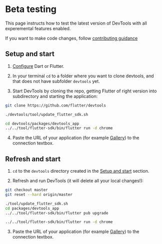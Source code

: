 # Beta testing

This page instructs how to test the latest version of DevTools with all experemental features enabled.

If you want to make code changes, follow [contributing guidance](https://github.com/flutter/devtools/blob/master/CONTRIBUTING.md)

## Setup and start

1. [Configure](https://docs.flutter.dev/get-started/install) Dart or Flutter.

2. In your terminal `cd` to a folder where you want to clone devtools, and that does not have subfolder `devtools` yet.

3. Start DevTools by cloning the repo, getting Flutter of right version into subdirectory and starting the application:

```bash
git clone https://github.com/flutter/devtools

./devtools/tool/update_flutter_sdk.sh

cd devtools/packages/devtools_app
../../tool/flutter-sdk/bin/flutter run -d chrome
```

4. Paste the URL of your application (for example [Gallery](https://github.com/flutter/devtools/blob/master/CONTRIBUTING.md#connect-to-application)) to the connection textbox.

## Refresh and start

1. `cd` to the `devtools` directory created in the [Setup and start](#setup-and-start) section.

2. Refresh and run DevTools (it will delete all your local changes!):

```bash
git checkout master
git reset --hard origin/master

./tool/update_flutter_sdk.sh
cd packages/devtools_app
../../tool/flutter-sdk/bin/flutter pub upgrade

../../tool/flutter-sdk/bin/flutter run -d chrome
```

3. Paste the URL of your application (for example [Gallery](https://github.com/flutter/devtools/blob/master/CONTRIBUTING.md#connect-to-application)) to the connection textbox.
